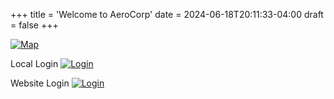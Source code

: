 +++
title = 'Welcome to AeroCorp'
date = 2024-06-18T20:11:33-04:00
draft = false
+++

[![Map](/AROCP/public/images/AeroCorpLogo.png)](/AROCP/public/map/index.html)

Local Login
[![Login](/AROCP/public/images/eve-sso-login-black-large.png)](https://login.eveonline.com/oauth/authorize?response_type=code&redirect_uri=http://localhost:1313/AROCP/PUBLICmap/&client_id=db8e339897bb417f971ff07ef617e967&scope=publicData%20esi-location.read_location.v1%20esi-location.read_ship_type.v1%20esi-skills.read_skills.v1%20esi-skills.read_skillqueue.v1%20esi-universe.read_structures.v1%20esi-ui.write_waypoint.v1%20esi-fittings.read_fittings.v1%20esi-fittings.write_fittings.v1%20esi-location.read_online.v1%20esi-clones.read_implants.v1%20esi-characters.read_fatigue.v1)

Website Login
[![Login](/AROCP/public/images/eve-sso-login-black-large.png)](https://login.eveonline.com/oauth/authorize?response_type=code&redirect_uri=https://www.instacardapp.com/AROCP/public/map/&client_id=5fe7b21736e748c6a78d9e4f98ff536e&scope=publicData%20esi-location.read_location.v1%20esi-location.read_ship_type.v1%20esi-skills.read_skillqueue.v1%20esi-universe.read_structures.v1%20esi-fleets.read_fleet.v1%20esi-fleets.write_fleet.v1%20esi-ui.write_waypoint.v1%20esi-fittings.read_fittings.v1%20esi-fittings.write_fittings.v1%20esi-location.read_online.v1%20esi-clones.read_implants.v1%20esi-characters.read_fatigue.v1)


